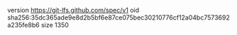 version https://git-lfs.github.com/spec/v1
oid sha256:35dc365ade9e8d2b5bf6e87ce075bec30210776cf12a04bc7573692a235fe8b6
size 1350
